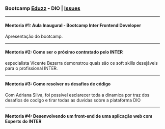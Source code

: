 <h3>Bootcamp <a href="https://github.com/eduzz/mentoria-dio">Eduzz</a> - DIO | <a href="https://github.com/lucasrmagalhaes/homework-issues/issues?q=is%3Aissue+label%3AEduzz+is%3Aclosed">Issues</a></h3>

<hr>

<h4>Mentoria #1: Aula Inaugural - Bootcamp Inter Frontend Developer</h4>

Apresentação do bootcamp.

<hr>

<h4>Mentoria #2: Como ser o próximo contratado pelo INTER</h4>

especialista Vicente Bezerra demonstrou quais são os soft skills desejáveis para o profissional INTER.

<hr>

<h4>
Mentoria #3: Como resolver os desafios de código</h4>

Com Adriana Silva, foi possivel esclarecer toda a dinamica por traz dos desafios de codigo e tirar todas as duvidas sobre a plataforma DIO

<hr>

<h4>Mentoria #4: Desenvolvendo um front-end de uma aplicação web com Experts do INTER</h4>
